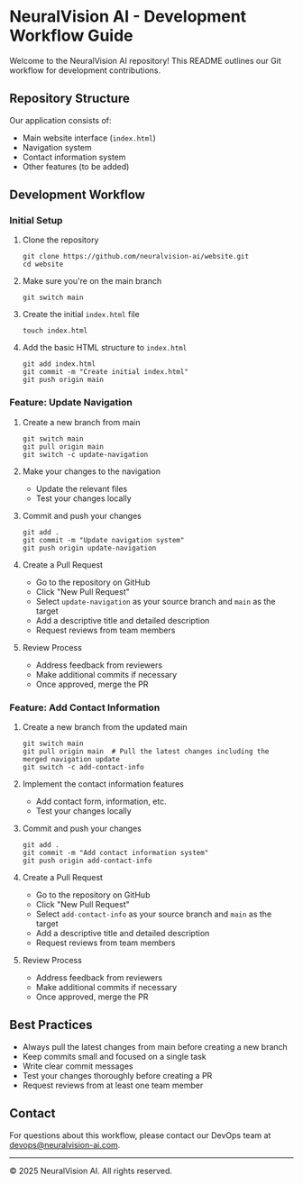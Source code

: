 # NeuralVision AI - Development Workflow Guide

Welcome to the NeuralVision AI repository! This README outlines our Git workflow for development contributions.

## Repository Structure

Our application consists of:
- Main website interface (`index.html`)
- Navigation system
- Contact information system
- Other features (to be added)

## Development Workflow

### Initial Setup

1. Clone the repository
   ```
   git clone https://github.com/neuralvision-ai/website.git
   cd website
   ```

2. Make sure you're on the main branch
   ```
   git switch main
   ```

3. Create the initial `index.html` file
   ```
   touch index.html
   ```

4. Add the basic HTML structure to `index.html`
   ```
   git add index.html
   git commit -m "Create initial index.html"
   git push origin main
   ```

### Feature: Update Navigation

1. Create a new branch from main
   ```
   git switch main
   git pull origin main
   git switch -c update-navigation
   ```

2. Make your changes to the navigation
   - Update the relevant files
   - Test your changes locally

3. Commit and push your changes
   ```
   git add .
   git commit -m "Update navigation system"
   git push origin update-navigation
   ```

4. Create a Pull Request
   - Go to the repository on GitHub
   - Click "New Pull Request"
   - Select `update-navigation` as your source branch and `main` as the target
   - Add a descriptive title and detailed description
   - Request reviews from team members

5. Review Process
   - Address feedback from reviewers
   - Make additional commits if necessary
   - Once approved, merge the PR

### Feature: Add Contact Information

1. Create a new branch from the updated main
   ```
   git switch main
   git pull origin main  # Pull the latest changes including the merged navigation update
   git switch -c add-contact-info
   ```

2. Implement the contact information features
   - Add contact form, information, etc.
   - Test your changes locally

3. Commit and push your changes
   ```
   git add .
   git commit -m "Add contact information system"
   git push origin add-contact-info
   ```

4. Create a Pull Request
   - Go to the repository on GitHub
   - Click "New Pull Request"
   - Select `add-contact-info` as your source branch and `main` as the target
   - Add a descriptive title and detailed description
   - Request reviews from team members

5. Review Process
   - Address feedback from reviewers
   - Make additional commits if necessary
   - Once approved, merge the PR

## Best Practices

- Always pull the latest changes from main before creating a new branch
- Keep commits small and focused on a single task
- Write clear commit messages
- Test your changes thoroughly before creating a PR
- Request reviews from at least one team member

## Contact

For questions about this workflow, please contact our DevOps team at devops@neuralvision-ai.com.

---

© 2025 NeuralVision AI. All rights reserved.
